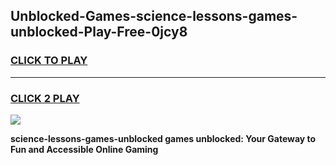 
## Unblocked-Games-science-lessons-games-unblocked-Play-Free-0jcy8
<h3>
<a href="https://premium76.site?title=science-lessons-games-unblocked&ref=20A">CLICK TO PLAY</a></h3>
<hr>

<h3>
<a href="https://premium76.site?title=science-lessons-games-unblocked&ref=20A">CLICK 2 PLAY</a>
  
</h3>

<a href="https://premium76.site?title=science-lessons-games-unblocked&ref=20A"><img src="https://clearcache.store/games.png"></a>


**science-lessons-games-unblocked games unblocked: Your Gateway to Fun and Accessible Online Gaming**
